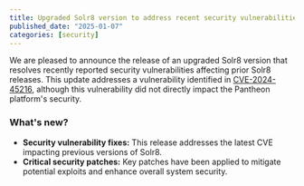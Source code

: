```yaml
---
title: Upgraded Solr8 version to address recent security vulnerabilities
published_date: "2025-01-07"
categories: [security]
---
```


We are pleased to announce the release of an upgraded Solr8 version that resolves recently reported security vulnerabilities affecting prior Solr8 releases. This update addresses a vulnerability identified in [CVE-2024-45216](https://nvd.nist.gov/vuln/detail/CVE-2024-45216), although this vulnerability did not directly impact the Pantheon platform's security.
  
### What's new? ###
* **Security vulnerability fixes:** This release addresses the latest CVE impacting previous versions of Solr8.
* **Critical security patches:** Key patches have been applied to mitigate potential exploits and enhance overall system security.
